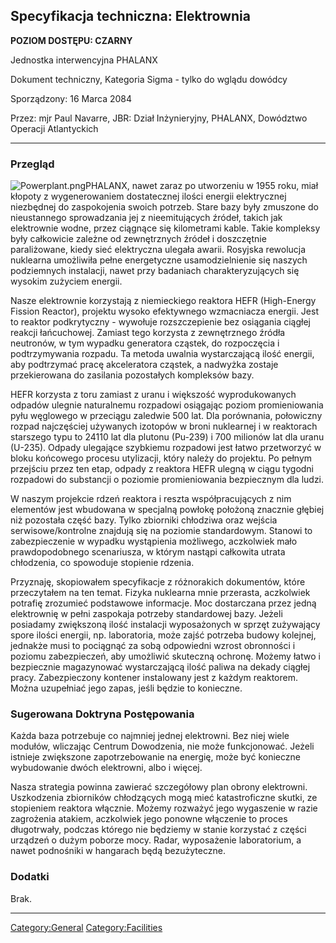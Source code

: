 ## Specyfikacja techniczna: Elektrownia

**POZIOM DOSTĘPU: CZARNY**

Jednostka interwencyjna PHALANX

Dokument techniczny, Kategoria Sigma - tylko do wglądu dowódcy

Sporządzony: 16 Marca 2084

Przez: mjr Paul Navarre, JBR: Dział Inżynieryjny, PHALANX, Dowództwo
Operacji Atlantyckich

------------------------------------------------------------------------

### Przegląd

![](Powerplant.png "Powerplant.png")PHALANX, nawet zaraz po utworzeniu w
1955 roku, miał kłopoty z wygenerowaniem dostatecznej ilości energii
elektrycznej niezbędnej do zaspokojenia swoich potrzeb. Stare bazy były
zmuszone do nieustannego sprowadzania jej z nieemitujących źródeł,
takich jak elektrownie wodne, przez ciągnące się kilometrami kable.
Takie kompleksy były całkowicie zależne od zewnętrznych źródeł i
doszczętnie paraliżowane, kiedy sieć elektryczna ulegała awarii.
Rosyjska rewolucja nuklearna umożliwiła pełne energetyczne
usamodzielnienie się naszych podziemnych instalacji, nawet przy
badaniach charakteryzujących się wysokim zużyciem energii.

Nasze elektrownie korzystają z niemieckiego reaktora HEFR (High-Energy
Fission Reactor), projektu wysoko efektywnego wzmacniacza energii. Jest
to reaktor podkrytyczny - wywołuje rozszczepienie bez osiągania ciągłej
reakcji łańcuchowej. Zamiast tego korzysta z zewnętrznego źródła
neutronów, w tym wypadku generatora cząstek, do rozpoczęcia i
podtrzymywania rozpadu. Ta metoda uwalnia wystarczającą ilość energii,
aby podtrzymać pracę akceleratora cząstek, a nadwyżka zostaje
przekierowana do zasilania pozostałych kompleksów bazy.

HEFR korzysta z toru zamiast z uranu i większość wyprodukowanych odpadów
ulegnie naturalnemu rozpadowi osiągając poziom promieniowania pyłu
węglowego w przeciągu zaledwie 500 lat. Dla porównania, połowiczny
rozpad najczęściej używanych izotopów w broni nuklearnej i w reaktorach
starszego typu to 24110 lat dla plutonu (Pu-239) i 700 milionów lat dla
uranu (U-235). Odpady ulegające szybkiemu rozpadowi jest łatwo
przetworzyć w bloku końcowego procesu utylizacji, który należy do
projektu. Po pełnym przejściu przez ten etap, odpady z reaktora HEFR
ulegną w ciągu tygodni rozpadowi do substancji o poziomie promieniowania
bezpiecznym dla ludzi.

W naszym projekcie rdzeń reaktora i reszta współpracujących z nim
elementów jest wbudowana w specjalną powłokę położoną znacznie głębiej
niż pozostała część bazy. Tylko zbiorniki chłodziwa oraz wejścia
serwisowe/kontrolne znajdują się na poziomie standardowym. Stanowi to
zabezpieczenie w wypadku wystąpienia możliwego, aczkolwiek mało
prawdopodobnego scenariusza, w którym nastąpi całkowita utrata
chłodzenia, co spowoduje stopienie rdzenia.

Przyznaję, skopiowałem specyfikacje z różnorakich dokumentów, które
przeczytałem na ten temat. Fizyka nuklearna mnie przerasta, aczkolwiek
potrafię zrozumieć podstawowe informacje. Moc dostarczana przez jedną
elektrownię w pełni zaspokaja potrzeby standardowej bazy. Jeżeli
posiadamy zwiększoną ilość instalacji wyposażonych w sprzęt zużywający
spore ilości energii, np. laboratoria, może zajść potrzeba budowy
kolejnej, jednakże musi to pociągnąć za sobą odpowiedni wzrost
obronności i poziomu zabezpieczeń, aby umożliwić skuteczną ochronę.
Możemy łatwo i bezpiecznie magazynować wystarczającą ilość paliwa na
dekady ciągłej pracy. Zabezpieczony kontener instalowany jest z każdym
reaktorem. Można uzupełniać jego zapas, jeśli będzie to konieczne.

### Sugerowana Doktryna Postępowania

Każda baza potrzebuje co najmniej jednej elektrowni. Bez niej wiele
modułów, wliczając Centrum Dowodzenia, nie może funkcjonować. Jeżeli
istnieje zwiększone zapotrzebowanie na energię, może być konieczne
wybudowanie dwóch elektrowni, albo i więcej.

Nasza strategia powinna zawierać szczegółowy plan obrony elektrowni.
Uszkodzenia zbiorników chłodzących mogą mieć katastroficzne skutki, ze
stopieniem reaktora włącznie. Możemy rozważyć jego wygaszenie w razie
zagrożenia atakiem, aczkolwiek jego ponowne włączenie to proces
długotrwały, podczas którego nie będziemy w stanie korzystać z części
urządzeń o dużym poborze mocy. Radar, wyposażenie laboratorium, a nawet
podnośniki w hangarach będą bezużyteczne.

### Dodatki

Brak.

------------------------------------------------------------------------

[Category:General](Category:General "wikilink")
[Category:Facilities](Category:Facilities "wikilink")